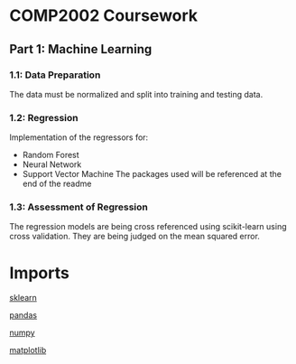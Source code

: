 # COMP2002 Coursework
 
## Part 1: Machine Learning

### 1.1: Data Preparation
The data must be normalized and split into training and testing data.

### 1.2: Regression
Implementation of the regressors for:
 - Random Forest
 - Neural Network
 - Support Vector Machine
 The packages used will be referenced at the end of the readme
 
 ### 1.3: Assessment of Regression
 The regression models are being cross referenced using scikit-learn using cross validation. They are being judged on the mean squared error.


# Imports

[sklearn](https://scikit-learn.org/stable/)

[pandas](https://pandas.pydata.org/)

[numpy](https://numpy.org/)

[matplotlib](https://matplotlib.org/)
